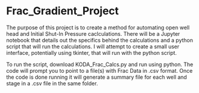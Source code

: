 # Frac_Gradient_Project

The purpose of this project is to create a method for automating open well head and Initial Shut-In Pressure caclculations. There will be a Jupyter notebook that details out the specifics behind the calculations and a python script that will run the calculations. I will attempt to create a small user interface, potentially using tkinter, that will run with the python script.

To run the script, download KODA_Frac_Calcs.py and run using python. The code will prompt you to point to a file(s) with Frac Data in .csv format. Once the code is done running it will generate a summary file for each well and stage in a .csv file in the same folder.
